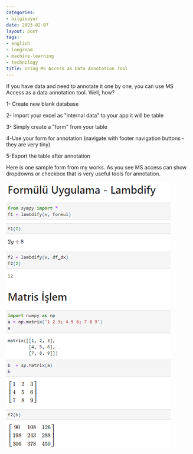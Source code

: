 ```yaml
---
categories:
- bilgisayar
date: 2023-02-07
layout: post
tags:
- english
- longread
- machine-learning
- technology
title: Using MS Access as Data Annotation Tool
---
```


If you have data and need to annotate it one by one, you can use MS Access as a data annotation tool. Well, how?

1- Create new blank database

2- Import your excel as "internal data" to your app it will be table

3- Simply create a "form" from your table

4-Use your form for annotation (navigate with footer navigation buttons -they are very tiny)

5-Export the table after annotation

Here is one sample form from my works. As you see MS access can show dropdowns or checkbox that is very useful tools for annotation.

[![](/images/image-1.png)](https://suatatan.wordpress.com/wp-content/uploads/2023/02/image-1.png)
